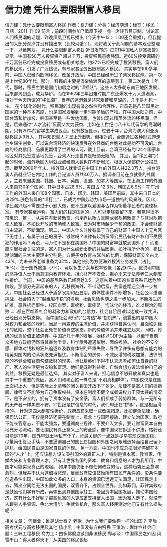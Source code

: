 # 信力建  凭什么要限制富人移民

信力建：凭什么要限制富人移民
作者：信力建；分类：经济随想；标签：移民 ；日期：2011-11-09
前言：前段时间参加了凤凰卫视一虎一席谈节目录制，讨论富人们移民潮的话题，昨晚凤凰卫视已播出（今天中午13：：00还会重播），但我提出的大部分观点并没有播出来（比较河蟹？），现将我关于此问题的基本观点整理一下，以飨网友。
凭什么要限制富人移民
近日发布的《2011中国私人财富报告》显示，中国有50万人投资资产超过千万，投资移民意愿强烈。近60%接受调研的千万富翁已经完成投资移民或有相关考虑，约27%已经完成了投资移民。富人们的移民潮，引发了广泛热议，有专家甚至提出限制富人移民。
其实早在100多年前，中国人已经向欧洲移民。改革开放后，中国已经经历过了两次移民潮。第一次是上世纪80年代，那时，移民的主要是混杂偷渡客的底层劳工；第二次是九十年代，那时，移民主要是国门初启之时的“洋插队”。这些人大多朝东南亚地区发展，后来都淘到金，成为华侨。而在1962年三年困难时期广东还爆发十万人逃港潮，相对于今天所谓的“移民潮”，当年的逃港潮是非常艰苦和辛酸的，几乎是九死一生。
在全球化的时代，移民潮的出现有其必然性和合理性，它首先是凸显国民对国家的一种基本态度，也是国家发展到一定时期矛盾的产物。在中国大陆之前，中国台湾和新加坡、韩国甚至是一些发达国家，也曾出现过精英外流的移民潮，但是，后来通过“人才流转”反而又大为获益。比如在上世纪七八十年代留学的高潮时期，只有20%的留学生学成返台。也有数据显示，过去十年，台湾为澳大利亚贡献移民达9万人，其中知识型人才呈上升趋势。但相对的，台商通过各种形式游走他乡谋生创业，可以说台湾经济的快速发展在外经商的台胞对此是功不可没的。台商的经商信用、品质更赢得了世界的认可，截止目前，台湾已经有约124个国家和地区对其免签或落地免签，台湾人行走世界是畅通无阻的。
并且，当“移民潮”兴起的时候，海外地区入境就业或经商人数也在不断增加。根据人保部统计公报显示，截至2009年年末，持外国人就业证在中国工作的外国人共22.3万人，持台港澳人员就业证在内地工作的台港澳人员共8.6万人。据调查目前在京就业的外国人，主要来自美国、韩国、日本、英国、德国、加拿大等国家。在上海工作的外国人来自130多个国家，其中日本占28.6%、美国占 12.3%、韩国占8.9%；在广州工作的外国人来自108个国家，日本、印度、韩国、美国居前四，其中来自日本的占29%.肤色各异的“洋打工”，已成为中国劳动力市场一道独特的风景线。因此，移民潮兴起不需要过于小题大做，更不应该以爱国与否作为衡量移民者的道德标准。
有专家甚至声称，富人们的钱是国家的，人可以走钱要留下来。我觉得很不可思议，第一，从来只有勤劳致富，何来靠执政方赏赐或者政策致富？与其说政策使人致富，不如说开放的市场使人致富。因为对市场越少干预的政策，才会使财富自由流转，不断涌现。第二，中国人什么时候有属于自己的财富？中国人上无片瓦下无寸土，有属于自己的房子、钱财吗？法律有起到保障公民私有财产权利不受侵犯的作用吗？再说，两万亿不是都在美国吗？中国的财富早就放到国外了！
而更应引起社会关注的是，富人们为什么纷纷出走的背后因素。如叶檀所分析的，移民潮汹涌的三大主要理由分别是，方便子女教育占58%的比例，保障财富安全占比43%，为未来养老做准备为32%，其他分别为方便海外投资业务发展（占比16%）、便于国外旅游（7%）、可以多生子女与税率较低（各占6%）。这说明中国的高净值人士不满意国内教育环境、担心财产不安全、担心未来无法养老三大制度性折价。
当前，中国的基尼系数已经高达0.5，这意味着中国的贫富悬殊已达危险阶段。那部分先富起来的人，若移民海外，不带动后富，贫富差距还会进一步拉大。中国社会已经进入矛盾多发期和凸显期，群体性事件不断增多，社会公平遭遇挑战，社会陷入了“越维越不稳”的境地，社会风险也随之进一步加大。不断发生的矿难，恶性拆迁事件，校园血案，毒奶粉，毒疫苗，泡沫化的楼市，难以根治的腐败……都在吞噬着社会的凝聚力和政府的公信力，社会各阶层难以达成一致共识，已经出现分裂态势。
而中国社会流行的“公考热”与“投机热”，流露出的是中国人对权力和金钱的膜拜。当局一再宣传的主流价值，并未获得普遍认同，且面临边缘化的危险。整个社会正处在价值真空状态，新的价值体系并未建立起来，同时，传统的优秀价值正被遗弃。中国近几十年的发展，始终以GDP为主轴，以至于当前众多地方政府仍然将其奉为圭臬，科学发展遭遇掣肘，面临考验。
社会的不安全感、群体对钱权的狂热追逐以及教育体制的严重失败，导致了许多有思想有能力的精英对国内的动荡状态充满担忧。不断高企的房价、不减反增的税收加重、法律制度的不健全和官商勾结敛财的现实，也让精英们不得不认真思考如何让自身的财产、家人的生活更为安稳和富足。他们是既得利益者，自然会想方设法维护自己的利益，移民无疑是最佳选择。
其实对于富人来说，担心信息不够开放和真实也是其中一个重要的原因。富人们和老百姓一样总是“不明真相群体”，中国仅仅是在国土面积上大，但是实际上比清朝的闭关锁国开放不了多少。法律不是富人们的挡箭牌，律师又不能够为自己争取权益，资本在制度不健全或者说权力干预太甚的情况下，是不安全的，拥有了资本没有了安全感，富人们都成了弱势群体，与一无所有的无产者一样焦虑不安。21世纪是拼信息的时代，我们却还在“拼爹”，这是相当滑稽的。
针对这四大制度性折价，政府应该采取一些改进措施，比如健全法律，确保司法公正，不仅是经济还要在制度上、观念上与国际接轨，建立法治国家。政府不能长官意志，不能太强势，要遵循商业规律，不要介入太多，要让财富资本自由地充分地流动。要让国民有真正意义上的安全感，像中国现在拆迁不讲法，楼龄还只能是70年，国外早就土地私有化了。而最关键的一点就是尽早实现双重国籍、尽量简化签证手续，不要逼迫自己的国民在祖国和外国之间艰难选择而给自己留下尴尬，给国民自由是国家自信的体现。
另一方面，中国也不应总把眼光停留在本国的“人才”上，还应该想方设法吸引国外的真正人才，特别是资本家、教育家、传媒大头和专业管理人才，只有让世界各国的资本、教育和信息的人才为我所用，中国才可能实现真正的崛起。
如果中国仍旧不做任何改变的话，这种趋势还会愈演愈烈。但我并不认为这值得悲观，反而政府应该鼓励所有国民有条件的、没条件要创造条件出国，中国如此众多的人口，本身的资源已远远无法满足，让国民走出去，腾出空间给无法出国的国民，双管齐下，占领全世界。比如菲佣，菲律宾政府是鼓励他们学有所成，再输出到其他国家打工，带回资本回国发展，推动本国经济，这有什么不好呢？那些仇富的人更应该支持富人出国，因为富人走了，就没有人跟穷人争资源、争北大清华、争就业机会，那么富人移民潮对他们又有什么损失呢？

相关文章：
何继业：谁是胡士泰？
老歌：为什么我们要像狗一样的出国？
李盾：高考状元与高考移民及其他
杨小凯：中国没有自由移民
王维洛：爆炸性社会问题：三峡工程移民
俞力工：由多佛偷渡谈到非法移民
郑赤琰：中国移民之外因
风雪千山：得人者得天下：从美国的移民谈起